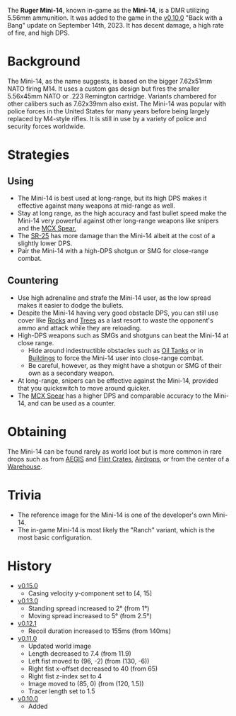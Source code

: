 The **Ruger Mini-14**, known in-game as the **Mini-14**, is a DMR utilizing 5.56mm ammunition. It was added to the game in the [v0.10.0](https://github.com/HasangerGames/suroi/releases/tag/v0.10.0) "Back with a Bang" update on September 14th, 2023. It has decent damage, a high rate of fire, and high DPS.

# Background

The Mini-14, as the name suggests, is based on the bigger 7.62x51mm NATO firing M14. It uses a custom gas design but fires the smaller 5.56x45mm NATO or .223 Remington cartridge. Variants chambered for other calibers such as 7.62x39mm also exist. The Mini-14 was popular with police forces in the United States for many years before being largely replaced by M4-style rifles. It is still in use by a variety of police and security forces worldwide.

# Strategies

## Using

- The Mini-14 is best used at long-range, but its high DPS makes it effective against many weapons at mid-range as well.
- Stay at long range, as the high accuracy and fast bullet speed make the Mini-14 very powerful against other long-range weapons like snipers and the [MCX Spear.](weapons/guns/mcx_spear)
- The [SR-25](weapons/guns/sr25) has more damage than the Mini-14 albeit at the cost of a slightly lower DPS.
- Pair the Mini-14 with a high-DPS shotgun or SMG for close-range combat.

## Countering

- Use high adrenaline and strafe the Mini-14 user, as the low spread makes it easier to dodge the bullets.
- Despite the Mini-14 having very good obstacle DPS, you can still use cover like [Rocks](/obstacles/rock) and [Trees](/obstacles/tree) as a last resort to waste the opponent's ammo and attack while they are reloading.
- High-DPS weapons such as SMGs and shotguns can beat the Mini-14 at close range.
  - Hide around indestructible obstacles such as [Oil Tanks](/obstacles/oil_tank) or in [Buildings](/buildings) to force the Mini-14 user into close-range combat.
  - Be careful, however, as they might have a shotgun or SMG of their own as a secondary weapon.
- At long-range, snipers can be effective against the Mini-14, provided that you quickswitch to move around quicker.
- The [MCX Spear](weapons/guns/mcx_spear) has a higher DPS and comparable accuracy to the Mini-14, and can be used as a counter.

# Obtaining

The Mini-14 can be found rarely as world loot but is more common in rare drops such as from [AEGIS](/obstacles/aegis_crate) and [Flint Crates](/obstacles/flint_crate), [Airdrops](/obstacles/airdrop_crate), or from the center of a [Warehouse](/buildings/warehouse).

# Trivia

- The reference image for the Mini-14 is one of the developer's own Mini-14.
- The in-game Mini-14 is most likely the "Ranch" variant, which is the most basic configuration.

# History

- [v0.15.0](https://github.com/HasangerGames/suroi/releases/tag/v0.15.0)
  - Casing velocity y-component set to [4, 15]
- [v0.13.0](https://github.com/HasangerGames/suroi/releases/tag/v0.13.0)
  - Standing spread increased to 2° (from 1°)
  - Moving spread increased to 5° (from 2.5°)
- [v0.12.1](https://github.com/HasangerGames/suroi/releases/tag/v0.12.1)
  - Recoil duration increased to 155ms (from 140ms)
- [v0.11.0](https://github.com/HasangerGames/suroi/releases/tag/v0.11.0)
  - Updated world image
  - Length decreased to 7.4 (from 11.9)
  - Left fist moved to (96, -2) (from (130, -6))
  - Right fist x-offset decreased to 40 (from 65)
  - Right fist z-index set to 4
  - Image moved to (85, 0) (from (120, 1.5))
  - Tracer length set to 1.5
- [v0.10.0](https://github.com/HasangerGames/suroi/releases/tag/v0.10.0)
  - Added

